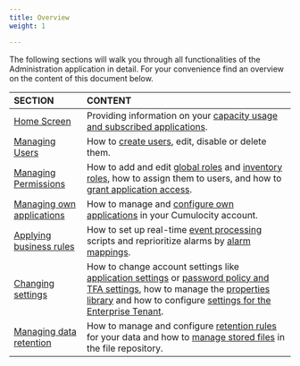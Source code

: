 ```yaml
---
title: Overview
weight: 1

---
```


The following sections will walk you through all functionalities of the Administration application in detail. For your convenience find an overview on the content of this document below.

|SECTION|CONTENT|
|:---|:---|
|[Home Screen](#home-screen)|Providing information on your [capacity usage and subscribed applications](#home-screen).
|[Managing Users](#managing-users)|How to [create users](#creating-users), edit, disable or delete them.
|[Managing Permissions](#managing-permissions)|How to add and edit [global roles](#global) and [inventory roles](#inventory), how to assign them to users, and how to [grant application access](#app-access).
|[Managing own applications](#managing-applications)|How to manage and [configure own applications](#managing-applications) in your Cumulocity account.
|[Applying business rules](#business-rules)|How to set up real-time [event processing](#event-processing) scripts and reprioritize alarms by [alarm mappings](#reprio-alarms).
|[Changing settings](#changing-settings)|How to change account settings like [application settings](#default-app) or [password policy and TFA settings](#changing-password-settings), how to manage the [properties library](#properties) and how to configure [settings for the Enterprise Tenant](#config-platform).
|[Managing data retention](#retention-rules)|How to manage and configure [retention rules](#retention-rules) for your data and how to [manage stored files](#files) in the file repository.